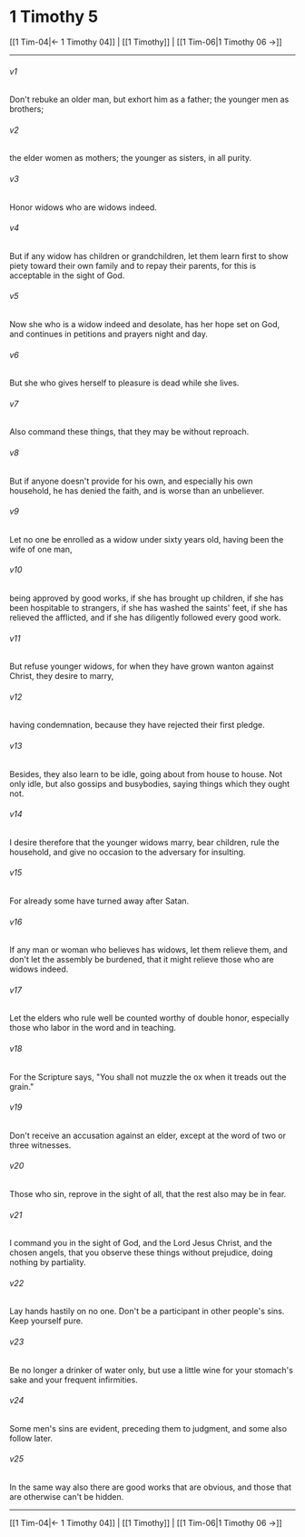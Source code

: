 # 1 Timothy 5

[[1 Tim-04|← 1 Timothy 04]] | [[1 Timothy]] | [[1 Tim-06|1 Timothy 06 →]]
***



###### v1 
Don't rebuke an older man, but exhort him as a father; the younger men as brothers; 

###### v2 
the elder women as mothers; the younger as sisters, in all purity. 

###### v3 
Honor widows who are widows indeed. 

###### v4 
But if any widow has children or grandchildren, let them learn first to show piety toward their own family and to repay their parents, for this is acceptable in the sight of God. 

###### v5 
Now she who is a widow indeed and desolate, has her hope set on God, and continues in petitions and prayers night and day. 

###### v6 
But she who gives herself to pleasure is dead while she lives. 

###### v7 
Also command these things, that they may be without reproach. 

###### v8 
But if anyone doesn't provide for his own, and especially his own household, he has denied the faith, and is worse than an unbeliever. 

###### v9 
Let no one be enrolled as a widow under sixty years old, having been the wife of one man, 

###### v10 
being approved by good works, if she has brought up children, if she has been hospitable to strangers, if she has washed the saints' feet, if she has relieved the afflicted, and if she has diligently followed every good work. 

###### v11 
But refuse younger widows, for when they have grown wanton against Christ, they desire to marry, 

###### v12 
having condemnation, because they have rejected their first pledge. 

###### v13 
Besides, they also learn to be idle, going about from house to house. Not only idle, but also gossips and busybodies, saying things which they ought not. 

###### v14 
I desire therefore that the younger widows marry, bear children, rule the household, and give no occasion to the adversary for insulting. 

###### v15 
For already some have turned away after Satan. 

###### v16 
If any man or woman who believes has widows, let them relieve them, and don't let the assembly be burdened, that it might relieve those who are widows indeed. 

###### v17 
Let the elders who rule well be counted worthy of double honor, especially those who labor in the word and in teaching. 

###### v18 
For the Scripture says, "You shall not muzzle the ox when it treads out the grain." 

###### v19 
Don't receive an accusation against an elder, except at the word of two or three witnesses. 

###### v20 
Those who sin, reprove in the sight of all, that the rest also may be in fear. 

###### v21 
I command you in the sight of God, and the Lord Jesus Christ, and the chosen angels, that you observe these things without prejudice, doing nothing by partiality. 

###### v22 
Lay hands hastily on no one. Don't be a participant in other people's sins. Keep yourself pure. 

###### v23 
Be no longer a drinker of water only, but use a little wine for your stomach's sake and your frequent infirmities. 

###### v24 
Some men's sins are evident, preceding them to judgment, and some also follow later. 

###### v25 
In the same way also there are good works that are obvious, and those that are otherwise can't be hidden.

***
[[1 Tim-04|← 1 Timothy 04]] | [[1 Timothy]] | [[1 Tim-06|1 Timothy 06 →]]

